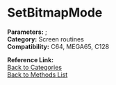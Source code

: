 # SetBitmapMode

**Parameters:** ;  
**Category:** Screen routines  
**Compatibility:** C64, MEGA65,  C128  

**Reference Link:**  
[Back to Categories](../categories/screen_routines.md)  
[Back to Methods List](../../SUMMARY.md)
